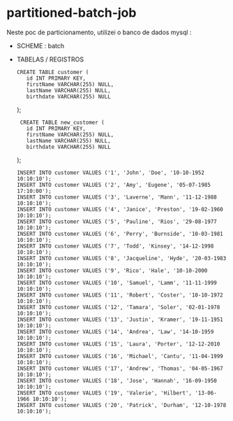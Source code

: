 # partitioned-batch-job

 Neste poc de particionamento, utilizei o banco de dados mysql :
   
   * SCHEME : batch
   * TABELAS / REGISTROS 
        
         CREATE TABLE customer (
            id INT PRIMARY KEY,
            firstName VARCHAR(255) NULL,
            lastName VARCHAR(255) NULL,
            birthdate VARCHAR(255) NULL
        );
         
          CREATE TABLE new_customer (
            id INT PRIMARY KEY,
            firstName VARCHAR(255) NULL,
            lastName VARCHAR(255) NULL,
            birthdate VARCHAR(255) NULL
        );
    
     
        
         INSERT INTO customer VALUES ('1', 'John', 'Doe', '10-10-1952 10:10:10');
         INSERT INTO customer VALUES ('2', 'Amy', 'Eugene', '05-07-1985 17:10:00');
         INSERT INTO customer VALUES ('3', 'Laverne', 'Mann', '11-12-1988 10:10:10');
         INSERT INTO customer VALUES ('4', 'Janice', 'Preston', '19-02-1960 10:10:10');
         INSERT INTO customer VALUES ('5', 'Pauline', 'Rios', '29-08-1977 10:10:10');
         INSERT INTO customer VALUES ('6', 'Perry', 'Burnside', '10-03-1981 10:10:10');
         INSERT INTO customer VALUES ('7', 'Todd', 'Kinsey', '14-12-1998 10:10:10');
         INSERT INTO customer VALUES ('8', 'Jacqueline', 'Hyde', '20-03-1983 10:10:10');
         INSERT INTO customer VALUES ('9', 'Rico', 'Hale', '10-10-2000 10:10:10');
         INSERT INTO customer VALUES ('10', 'Samuel', 'Lamm', '11-11-1999 10:10:10');
         INSERT INTO customer VALUES ('11', 'Robert', 'Coster', '10-10-1972 10:10:10');
         INSERT INTO customer VALUES ('12', 'Tamara', 'Soler', '02-01-1978 10:10:10');
         INSERT INTO customer VALUES ('13', 'Justin', 'Kramer', '19-11-1951 10:10:10');
         INSERT INTO customer VALUES ('14', 'Andrea', 'Law', '14-10-1959 10:10:10');
         INSERT INTO customer VALUES ('15', 'Laura', 'Porter', '12-12-2010 10:10:10');
         INSERT INTO customer VALUES ('16', 'Michael', 'Cantu', '11-04-1999 10:10:10');
         INSERT INTO customer VALUES ('17', 'Andrew', 'Thomas', '04-05-1967 10:10:10');
         INSERT INTO customer VALUES ('18', 'Jose', 'Hannah', '16-09-1950 10:10:10');
         INSERT INTO customer VALUES ('19', 'Valerie', 'Hilbert', '13-06-1966 10:10:10');
         INSERT INTO customer VALUES ('20', 'Patrick', 'Durham', '12-10-1978 10:10:10');
